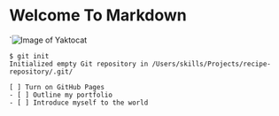 # Welcome To Markdown

`![Image of Yaktocat](https://octodex.github.com/images/yaktocat.png)
```
$ git init
Initialized empty Git repository in /Users/skills/Projects/recipe-repository/.git/
```

```
[ ] Turn on GitHub Pages
- [ ] Outline my portfolio
- [ ] Introduce myself to the world
